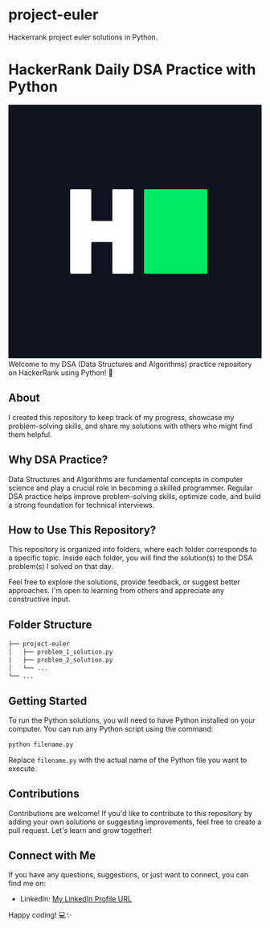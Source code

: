# project-euler
Hackerrank project euler solutions in Python.


# HackerRank Daily DSA Practice with Python

![HackerRank Logo](logo.png) 
Welcome to my DSA (Data Structures and Algorithms) practice repository on HackerRank using Python! 🚀

## About

I created this repository to keep track of my progress, showcase my problem-solving skills, and share my solutions with others who might find them helpful.

## Why DSA Practice?

Data Structures and Algorithms are fundamental concepts in computer science and play a crucial role in becoming a skilled programmer. Regular DSA practice helps improve problem-solving skills, optimize code, and build a strong foundation for technical interviews.

## How to Use This Repository?

This repository is organized into folders, where each folder corresponds to a specific topic. Inside each folder, you will find the solution(s) to the DSA problem(s) I solved on that day.

Feel free to explore the solutions, provide feedback, or suggest better approaches. I'm open to learning from others and appreciate any constructive input.

## Folder Structure

```
├── project-euler
│   ├── problem_1_solution.py
│   ├── problem_2_solution.py
│   └── ...
└── ...
```

## Getting Started

To run the Python solutions, you will need to have Python installed on your computer. You can run any Python script using the command:

```bash
python filename.py
```

Replace `filename.py` with the actual name of the Python file you want to execute.

## Contributions

Contributions are welcome! If you'd like to contribute to this repository by adding your own solutions or suggesting improvements, feel free to create a pull request. Let's learn and grow together!

## Connect with Me

If you have any questions, suggestions, or just want to connect, you can find me on:

- LinkedIn: [My LinkedIn Profile URL](https://www.linkedin.com/in/shubhaseesh-kumar-91749169/)

Happy coding! 💻✨